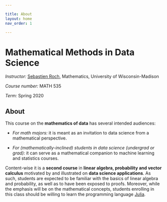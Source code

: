 ```yaml
---

title: About
layout: home
nav_order: 1

---
```


# Mathematical Methods in Data Science

*Instructor:* [Sebastien Roch](http://www.math.wisc.edu/~roch/), Mathematics, University of Wisconsin-Madison

*Course number:* MATH 535

*Term:* Spring 2020

## About

This course on the **mathematics of data** has several intended audiences:

- *For math majors:* it is meant as an invitation to data science from a mathematical perspective.

- *For (mathematically-inclined) students in data science (undergrad or grad):* it can serve as a mathematical companion to machine learning and statistics courses.

Content-wise it is a **second course** in **linear algebra, probability and vector calculus** motivated by and illustrated on **data science applications**. 
As such, students are expected to be familiar with the basics of linear algebra and probability, as well as to have been exposed to proofs. 
Moreover, while the emphasis will be on the mathematical concepts, students enrolling in this class should be willing to learn the programming language [Julia](https://julialang.org/).

